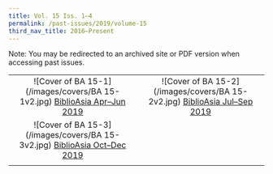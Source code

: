 ```yaml
---
title: Vol. 15 Iss. 1–4
permalink: /past-issues/2019/volume-15
third_nav_title: 2016–Present
---
```

Note: You may be redirected to an archived site or PDF version when accessing past issues.

|                                                              |                                                              |
| :----------------------------------------------------------: | :----------------------------------------------------------: |
| ![Cover of BA 15-1](/images/covers/BA 15-1v2.jpg) [BiblioAsia Apr–Jun 2019](http://www.nlb.gov.sg/biblioasia/vol-15-issue-1/) | ![Cover of BA 15-2](/images/covers/BA 15-2v2.jpg) [BiblioAsia Jul–Sep 2019](http://www.nlb.gov.sg/biblioasia/home-page/) |
| ![Cover of BA 15-3](/images/covers/BA 15-3v2.jpg) [BiblioAsia Oct–Dec 2019](http://www.nlb.gov.sg/biblioasia/vol-15-issue-3/) |                                                              |
|                                                              |                                                              |





                            
